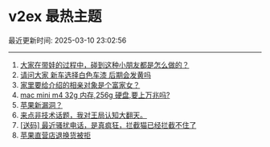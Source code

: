 # v2ex 最热主题

最近更新时间: 2025-03-10 23:02:56

--- 
1. [大家在带娃的过程中，碰到这种小朋友都是怎么做的？](https://www.v2ex.com/t/1117126) 
2. [请问大家 新车选择白色车漆 后期会发黄吗](https://www.v2ex.com/t/1117141) 
3. [家里要给介绍的相亲对象是个富家女？](https://www.v2ex.com/t/1117164) 
4. [mac mini m4 32g 内存,256g 硬盘,要上万兆吗?](https://www.v2ex.com/t/1117170) 
5. [苹果新漏洞？](https://www.v2ex.com/t/1117175) 
6. [来点非技术话题，我对王局认知大翻天。](https://www.v2ex.com/t/1117212) 
7. [[送码] 最近骚扰电话，是真疯狂，拦截猫已经拦截不住了](https://www.v2ex.com/t/1117262) 
8. [苹果直营店退换货被拒](https://www.v2ex.com/t/1117299) 
